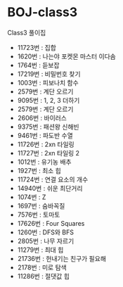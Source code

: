 # BOJ-class3
Class3 풀이집

- 11723번 : 집합 
- 1620번 : 나는야 포켓몬 마스터 이다솜
- 1764번 : 듣보잡
- 17219번 : 비밀번호 찾기
- 1003번 : 피보나치 함수
- 2579번 : 계단 오르기
- 9095번 : 1, 2, 3 더하기
- 2579번 : 계단 오르기
- 2606번 : 바이러스
- 9375번 : 패션왕 신해빈
- 9461번 : 파도반 수열
- 11726번 : 2xn 타일링
- 11727번 : 2xn 타일링 2
- 1012번 : 유기농 배추
- 1927번 : 최소 힙
- 11724번 : 연결 요소의 개수
- 14940번 : 쉬운 최단거리
- 1074번 : Z
- 1697번 : 숨바꼭질
- 7576번 : 토마토
- 17626번 : Four Squares
- 1260번 : DFS와 BFS
- 2805번 : 나무 자르기
- 11279번 : 최대 힙
- 21736번 : 헌내기는 친구가 필요해
- 2178번 : 미로 탐색
- 11286번 : 절댓값 힙
